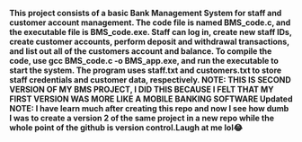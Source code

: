 ****This project consists of a basic Bank Management System for staff and customer account management. 
The code file is named BMS_code.c, and the executable file is BMS_code.exe. Staff can log in, create 
new staff IDs, create customer accounts, perform deposit and withdrawal transactions, and list out all of the customers account and balance. 
To compile the code, use gcc BMS_code.c -o BMS_app.exe, and run the executable to start the system. 
The program uses staff.txt and customers.txt to store staff credentials and customer data, respectively.
NOTE: THIS IS SECOND VERSION OF MY BMS PROJECT, I DID THIS BECAUSE I FELT THAT MY FIRST VERSION WAS MORE LIKE A MOBILE BANKING SOFTWARE
Updated NOTE: I have learn much after creating this repo and now I see how dumb I was to create a version 2 of the same project in a new repo while the whole point of the github is version control.Laugh at me lol😂****
